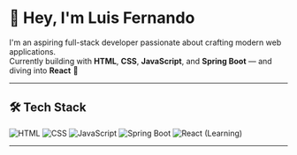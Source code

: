 # 👋 Hey, I'm Luis Fernando

I'm an aspiring full-stack developer passionate about crafting modern web applications.  
Currently building with **HTML**, **CSS**, **JavaScript**, and **Spring Boot** — and diving into **React** 🚀

---

## 🛠 Tech Stack

![HTML](https://img.shields.io/badge/HTML5-E34F26?style=for-the-badge&logo=html5&logoColor=white)
![CSS](https://img.shields.io/badge/CSS3-1572B6?style=for-the-badge&logo=css3&logoColor=white)
![JavaScript](https://img.shields.io/badge/JavaScript-F7DF1E?style=for-the-badge&logo=javascript&logoColor=black)
![Spring Boot](https://img.shields.io/badge/SpringBoot-6DB33F?style=for-the-badge&logo=spring-boot&logoColor=white)
![React (Learning)](https://img.shields.io/badge/React-Learning-blue?style=for-the-badge&logo=react)

---
